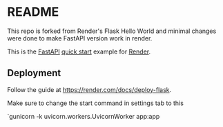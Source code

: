# README

This repo is forked from Render's Flask Hello World and minimal changes were done to make FastAPI version work in render.

This is the [FastAPI](https://fastapi.tiangolo.com//) [quick start](https://fastapi.tiangolo.com/) example for [Render](https://render.com).

## Deployment

Follow the guide at https://render.com/docs/deploy-flask.

Make sure to change the start command in settings tab to this

`gunicorn -k uvicorn.workers.UvicornWorker app:app
